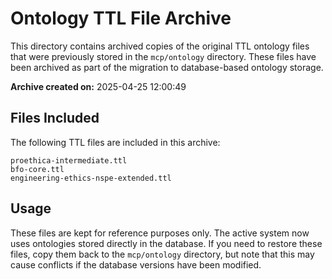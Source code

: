 # Ontology TTL File Archive

This directory contains archived copies of the original TTL ontology files that were previously 
stored in the `mcp/ontology` directory. These files have been archived as part of the migration
to database-based ontology storage.

**Archive created on:** 2025-04-25 12:00:49

## Files Included

The following TTL files are included in this archive:

```
proethica-intermediate.ttl
bfo-core.ttl
engineering-ethics-nspe-extended.ttl
```

## Usage

These files are kept for reference purposes only. The active system now uses 
ontologies stored directly in the database. If you need to restore these files,
copy them back to the `mcp/ontology` directory, but note that this may cause
conflicts if the database versions have been modified.
